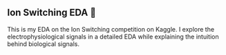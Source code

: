 ## Ion Switching EDA 🧪
This is my EDA on the Ion Switching competition on Kaggle. I explore the electrophysiological signals in a detailed EDA while explaining the intuition behind biological signals.
